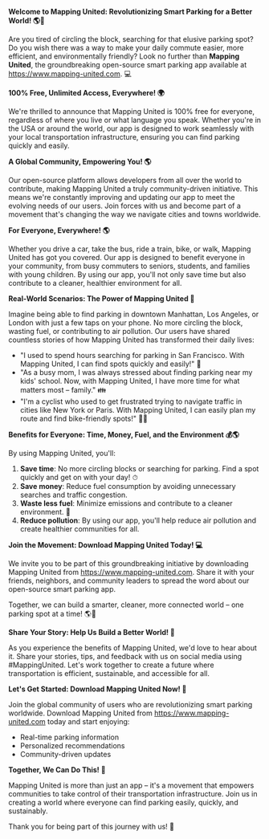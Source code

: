 **Welcome to Mapping United: Revolutionizing Smart Parking for a Better World! 🌎🚗**

Are you tired of circling the block, searching for that elusive parking spot? Do you wish there was a way to make your daily commute easier, more efficient, and environmentally friendly? Look no further than **Mapping United**, the groundbreaking open-source smart parking app available at https://www.mapping-united.com. 💻

**100% Free, Unlimited Access, Everywhere! 🌍**

We're thrilled to announce that Mapping United is 100% free for everyone, regardless of where you live or what language you speak. Whether you're in the USA or around the world, our app is designed to work seamlessly with your local transportation infrastructure, ensuring you can find parking quickly and easily.

**A Global Community, Empowering You! 🌎**

Our open-source platform allows developers from all over the world to contribute, making Mapping United a truly community-driven initiative. This means we're constantly improving and updating our app to meet the evolving needs of our users. Join forces with us and become part of a movement that's changing the way we navigate cities and towns worldwide.

**For Everyone, Everywhere! 🌎**

Whether you drive a car, take the bus, ride a train, bike, or walk, Mapping United has got you covered. Our app is designed to benefit everyone in your community, from busy commuters to seniors, students, and families with young children. By using our app, you'll not only save time but also contribute to a cleaner, healthier environment for all.

**Real-World Scenarios: The Power of Mapping United 💪**

Imagine being able to find parking in downtown Manhattan, Los Angeles, or London with just a few taps on your phone. No more circling the block, wasting fuel, or contributing to air pollution. Our users have shared countless stories of how Mapping United has transformed their daily lives:

* "I used to spend hours searching for parking in San Francisco. With Mapping United, I can find spots quickly and easily!" 🚗
* "As a busy mom, I was always stressed about finding parking near my kids' school. Now, with Mapping United, I have more time for what matters most – family." 👪
* "I'm a cyclist who used to get frustrated trying to navigate traffic in cities like New York or Paris. With Mapping United, I can easily plan my route and find bike-friendly spots!" 🚴‍♂️

**Benefits for Everyone: Time, Money, Fuel, and the Environment 💰🌎**

By using Mapping United, you'll:

1. **Save time**: No more circling blocks or searching for parking. Find a spot quickly and get on with your day! ⏱
2. **Save money**: Reduce fuel consumption by avoiding unnecessary searches and traffic congestion.
3. **Waste less fuel**: Minimize emissions and contribute to a cleaner environment. 🌿
4. **Reduce pollution**: By using our app, you'll help reduce air pollution and create healthier communities for all.

**Join the Movement: Download Mapping United Today! 💻**

We invite you to be part of this groundbreaking initiative by downloading Mapping United from https://www.mapping-united.com. Share it with your friends, neighbors, and community leaders to spread the word about our open-source smart parking app.

Together, we can build a smarter, cleaner, more connected world – one parking spot at a time! 🌎💚

**Share Your Story: Help Us Build a Better World! 📢**

As you experience the benefits of Mapping United, we'd love to hear about it. Share your stories, tips, and feedback with us on social media using #MappingUnited. Let's work together to create a future where transportation is efficient, sustainable, and accessible for all.

**Let's Get Started: Download Mapping United Now! 🎉**

Join the global community of users who are revolutionizing smart parking worldwide. Download Mapping United from https://www.mapping-united.com today and start enjoying:

* Real-time parking information
* Personalized recommendations
* Community-driven updates

**Together, We Can Do This! 💪**

Mapping United is more than just an app – it's a movement that empowers communities to take control of their transportation infrastructure. Join us in creating a world where everyone can find parking easily, quickly, and sustainably.

Thank you for being part of this journey with us! 🌟